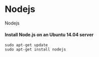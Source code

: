 # Nodejs
Nodejs

#### Install Node.js on an Ubuntu 14.04 server
```
sudo apt-get update
sudo apt-get install nodejs
```
